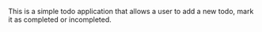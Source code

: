 This is a simple todo application that allows a user to add a new todo, mark it as
completed or incompleted.

